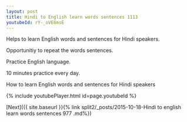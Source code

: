 ```yaml
---
layout: post
title: Hindi to English learn words sentences 1113 
youtubeId: rY-_oVE6msE
---
```

 
 
Helps to learn English words and sentences for Hindi speakers.

Opportunitiy to repeat the words sentences. 

Practice English language. 
 
10 minutes practice every day. 
 
How to learn English words and sentences for Hindi speakers 
 
{% include youtubePlayer.html id=page.youtubeId %}
 
 
[Next]({{ site.baseurl }}{% link  split2/_posts/2015-10-18-Hindi to english learn words sentences 977 .md%})
 
